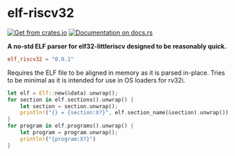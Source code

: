 # elf-riscv32
[![Get from crates.io][cratesio-image]][crates.io]
[![Documentation on docs.rs][docsrs-image]][docs.rs]

[cratesio-image]: https://img.shields.io/crates/v/elf\_riscv32.svg
[crates.io]: https://crates.io/crates/elf\_riscv32
[docsrs-image]: https://docs.rs/elf\_riscv32/badge.svg
[docs.rs]: https://docs.rs/elf\_riscv32

**A no-std ELF parser for elf32-littleriscv designed to be reasonably quick.**

```toml
elf_riscv32 = "0.0.1"
```

Requires the ELF file to be aligned in memory as it is parsed in-place.
Tries to be minimal as it is intended for use in OS loaders for rv32i.

```rust
let elf = Elf::new(&data).unwrap();
for section in elf.sections().unwrap() {
    let section = section.unwrap();
    println!("{} = {section:X?}", elf.section_name(&section).unwrap())
}
for program in elf.programs().unwrap() {
    let program = program.unwrap();
    println!("{program:X?}")
}
```
